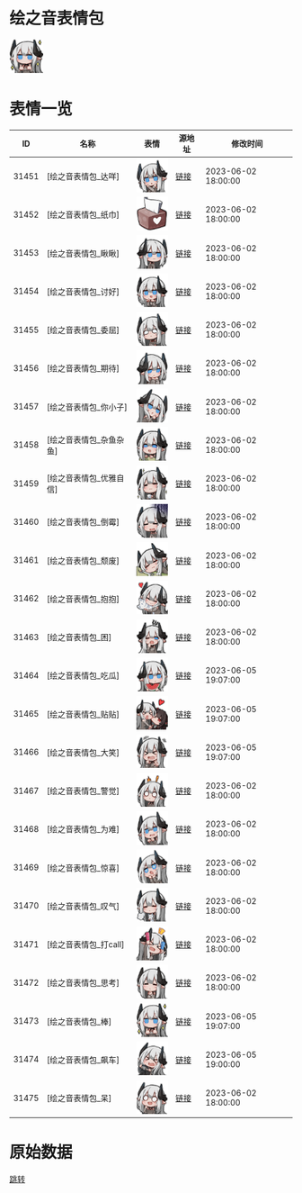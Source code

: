 # 绘之音表情包

<img src="./cover.png" height="60" alt="cover" />

# 表情一览

|ID|名称|表情|源地址|修改时间|
|----|----|----|----|----|
|31451|[绘之音表情包_达咩]|<img src="./pic/031451_%5B绘之音表情包_达咩%5D.png" height="60" alt="达咩"/>|[链接](https://i0.hdslb.com/bfs/garb/008fae3ec4b3ba0c2f5958f42718a39c2ac4b2e4.png)|2023-06-02 18:00:00|
|31452|[绘之音表情包_纸巾]|<img src="./pic/031452_%5B绘之音表情包_纸巾%5D.png" height="60" alt="纸巾"/>|[链接](https://i0.hdslb.com/bfs/garb/95fb0b505078bf5408d237811824754b0632c99f.png)|2023-06-02 18:00:00|
|31453|[绘之音表情包_瞅瞅]|<img src="./pic/031453_%5B绘之音表情包_瞅瞅%5D.png" height="60" alt="瞅瞅"/>|[链接](https://i0.hdslb.com/bfs/garb/ce960b5701fac964fbd15bceb9dbceb8393755d4.png)|2023-06-02 18:00:00|
|31454|[绘之音表情包_讨好]|<img src="./pic/031454_%5B绘之音表情包_讨好%5D.png" height="60" alt="讨好"/>|[链接](https://i0.hdslb.com/bfs/garb/a1d374b0a97b457c76638f0e13cab48182393fc5.png)|2023-06-02 18:00:00|
|31455|[绘之音表情包_委屈]|<img src="./pic/031455_%5B绘之音表情包_委屈%5D.png" height="60" alt="委屈"/>|[链接](https://i0.hdslb.com/bfs/garb/e7f08f79e49d40a4f28263b8b3ab4de001c79204.png)|2023-06-02 18:00:00|
|31456|[绘之音表情包_期待]|<img src="./pic/031456_%5B绘之音表情包_期待%5D.png" height="60" alt="期待"/>|[链接](https://i0.hdslb.com/bfs/garb/8d87648f52b083da76fe34fc2b7274aa5b2f5352.png)|2023-06-02 18:00:00|
|31457|[绘之音表情包_你小子]|<img src="./pic/031457_%5B绘之音表情包_你小子%5D.png" height="60" alt="你小子"/>|[链接](https://i0.hdslb.com/bfs/garb/ba5e46c05142f5cc238c884fa78395128d400c81.png)|2023-06-02 18:00:00|
|31458|[绘之音表情包_杂鱼杂鱼]|<img src="./pic/031458_%5B绘之音表情包_杂鱼杂鱼%5D.png" height="60" alt="杂鱼杂鱼"/>|[链接](https://i0.hdslb.com/bfs/garb/ef8ae8ecb38a1bfa51b18cac0753e3ed178be55e.png)|2023-06-02 18:00:00|
|31459|[绘之音表情包_优雅自信]|<img src="./pic/031459_%5B绘之音表情包_优雅自信%5D.png" height="60" alt="优雅自信"/>|[链接](https://i0.hdslb.com/bfs/garb/1f52af34a76ba0ecad4f11478015743742d8dd81.png)|2023-06-02 18:00:00|
|31460|[绘之音表情包_倒霉]|<img src="./pic/031460_%5B绘之音表情包_倒霉%5D.png" height="60" alt="倒霉"/>|[链接](https://i0.hdslb.com/bfs/garb/8edf866c341cb5861c01112f6bf51ad46fda47ad.png)|2023-06-02 18:00:00|
|31461|[绘之音表情包_颓废]|<img src="./pic/031461_%5B绘之音表情包_颓废%5D.png" height="60" alt="颓废"/>|[链接](https://i0.hdslb.com/bfs/garb/c6eb53284ff9ee8bc37d381d43afa1c377a579b1.png)|2023-06-02 18:00:00|
|31462|[绘之音表情包_抱抱]|<img src="./pic/031462_%5B绘之音表情包_抱抱%5D.png" height="60" alt="抱抱"/>|[链接](https://i0.hdslb.com/bfs/garb/959339f5baabb441ced87735ac530d17a3b71882.png)|2023-06-02 18:00:00|
|31463|[绘之音表情包_困]|<img src="./pic/031463_%5B绘之音表情包_困%5D.png" height="60" alt="困"/>|[链接](https://i0.hdslb.com/bfs/garb/a05b9cd41b0c6fba3bfc0ec302e554812dc25d7b.png)|2023-06-02 18:00:00|
|31464|[绘之音表情包_吃瓜]|<img src="./pic/031464_%5B绘之音表情包_吃瓜%5D.png" height="60" alt="吃瓜"/>|[链接](https://i0.hdslb.com/bfs/garb/99c9e6914d30fedb56b8d3fc8eb3bf7e83f1d460.png)|2023-06-05 19:07:00|
|31465|[绘之音表情包_贴贴]|<img src="./pic/031465_%5B绘之音表情包_贴贴%5D.png" height="60" alt="贴贴"/>|[链接](https://i0.hdslb.com/bfs/garb/f4c2f784478ec04cd8b8c11a9f29fbd21d933abd.png)|2023-06-05 19:07:00|
|31466|[绘之音表情包_大笑]|<img src="./pic/031466_%5B绘之音表情包_大笑%5D.png" height="60" alt="大笑"/>|[链接](https://i0.hdslb.com/bfs/garb/08b4981208f89ee3aec4e3a43d5bd5979164fe8d.png)|2023-06-05 19:07:00|
|31467|[绘之音表情包_警觉]|<img src="./pic/031467_%5B绘之音表情包_警觉%5D.png" height="60" alt="警觉"/>|[链接](https://i0.hdslb.com/bfs/garb/429d6e57fcd7fff89ebb10c74a9cf19e7e19defc.png)|2023-06-02 18:00:00|
|31468|[绘之音表情包_为难]|<img src="./pic/031468_%5B绘之音表情包_为难%5D.png" height="60" alt="为难"/>|[链接](https://i0.hdslb.com/bfs/garb/db876d0511f96fd3519ecbb313aed370946408dd.png)|2023-06-02 18:00:00|
|31469|[绘之音表情包_惊喜]|<img src="./pic/031469_%5B绘之音表情包_惊喜%5D.png" height="60" alt="惊喜"/>|[链接](https://i0.hdslb.com/bfs/garb/233b4098aa5623d3b62b23c7cac68ba4a5cd986f.png)|2023-06-02 18:00:00|
|31470|[绘之音表情包_叹气]|<img src="./pic/031470_%5B绘之音表情包_叹气%5D.png" height="60" alt="叹气"/>|[链接](https://i0.hdslb.com/bfs/garb/b8ea6b11fd86d1d7353f85ed7829dceb7739da2b.png)|2023-06-02 18:00:00|
|31471|[绘之音表情包_打call]|<img src="./pic/031471_%5B绘之音表情包_打call%5D.png" height="60" alt="打call"/>|[链接](https://i0.hdslb.com/bfs/garb/2be78d8f22630c8137d0cb3721e26a58b0dbbf78.png)|2023-06-02 18:00:00|
|31472|[绘之音表情包_思考]|<img src="./pic/031472_%5B绘之音表情包_思考%5D.png" height="60" alt="思考"/>|[链接](https://i0.hdslb.com/bfs/garb/0ea531e52e26765a9a363706523952b99907f6fe.png)|2023-06-02 18:00:00|
|31473|[绘之音表情包_棒]|<img src="./pic/031473_%5B绘之音表情包_棒%5D.png" height="60" alt="棒"/>|[链接](https://i0.hdslb.com/bfs/garb/626a1ac10970a2edf29a307600b9d41cd55f3171.png)|2023-06-05 19:07:00|
|31474|[绘之音表情包_飙车]|<img src="./pic/031474_%5B绘之音表情包_飙车%5D.png" height="60" alt="飙车"/>|[链接](https://i0.hdslb.com/bfs/garb/0c1b43869570d48bef2a828bf7b063b65d871e60.png)|2023-06-05 19:00:00|
|31475|[绘之音表情包_呆]|<img src="./pic/031475_%5B绘之音表情包_呆%5D.png" height="60" alt="呆"/>|[链接](https://i0.hdslb.com/bfs/garb/0f670ea16319a3d0b15158bd29f195c93a286f48.png)|2023-06-02 18:00:00|

# 原始数据

[跳转](./raw.json)

